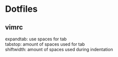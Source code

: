 # Dotfiles

## vimrc

expandtab: use spaces for tab  
tabstop: amount of spaces used for tab  
shiftwidth: amount of spaces used during indentation
